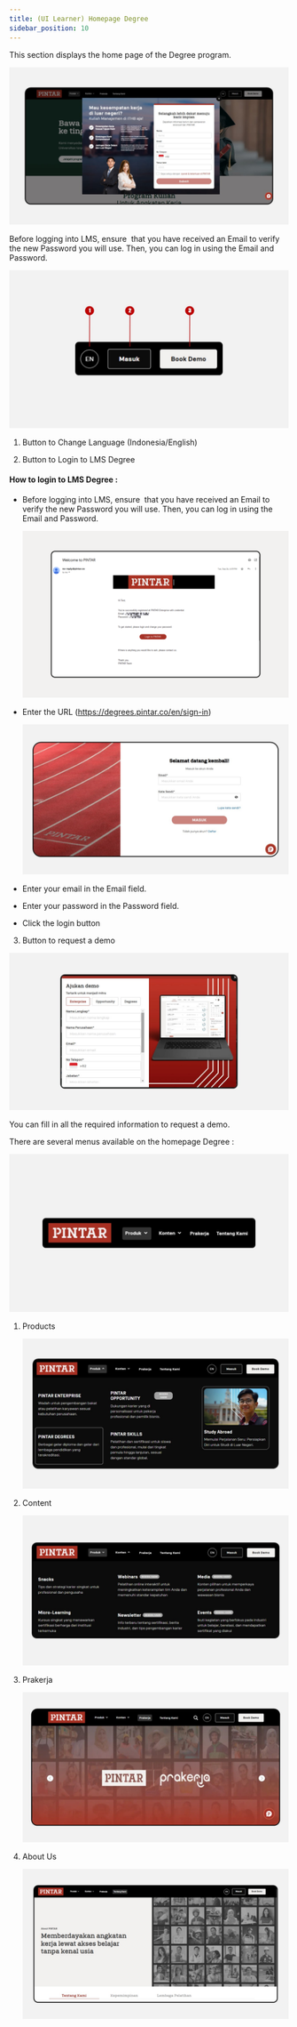 ```yaml
---
title: (UI Learner) Homepage Degree
sidebar_position: 10
---
```

This section displays the home page of the Degree program.

![](/img/homepage-degree.jpg)

Before logging into LMS, ensure  that you have received an Email to verify the new Password you will use. Then, you can log in using the Email and Password.

![](/img/homepage-degree-3.jpg)

1. Button to Change Language (Indonesia/English)

2. Button to Login to LMS Degree



#### How to login to LMS Degree :

* Before logging into LMS, ensure  that you have received an Email to verify the new Password you will use. Then, you can log in using the Email and Password.

  ![](/img/Enterprise-LMS-Login_1.3.png)
* Enter the URL (<https://degrees.pintar.co/en/sign-in>) 

  ![](/img/homepage-degree-9.jpg)
* Enter your email in the Email field.
* Enter your password in the Password field.
* Click the login button



3. Button to request a demo

![](/img/homepage-degree-10.jpg)

You can fill in all the required information to request a demo.



There are several menus available on the homepage Degree :

![](/img/homepage-degree-2.jpg)

1. Products

   ![](/img/homepage-degree-4.jpg)
2. Content

   ![](/img/homepage-degree-5.jpg)
3. Prakerja

   ![](/img/homepage-degree-6.jpg)
4. About Us

   ![](/img/homepage-degree-7.jpg)
